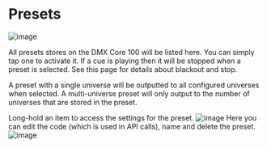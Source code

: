 # Presets

![image](https://github.com/DMXCore/DmxCore100/assets/407941/c91d7ffb-b6b1-46f3-bc31-5f83bbbf8867)

All presets stores on the DMX Core 100 will be listed here. You can simply tap one to activate it. If a cue is playing then it will be stopped when a preset is selected. See this page for details about blackout and stop.

A preset with a single universe will be outputted to all configured universes when selected. A multi-universe preset will only output to the number of universes that are stored in the preset.

Long-hold an item to access the settings for the preset. ![image](https://github.com/DMXCore/DmxCore100/assets/407941/b8aad18d-c646-4789-ac08-835da366dfee) Here you can edit the code (which is used in API calls), name and delete the preset. ![image](https://github.com/DMXCore/DmxCore100/assets/407941/187bc4ff-33f9-4cd6-8a12-eebfc8ff1f56)
